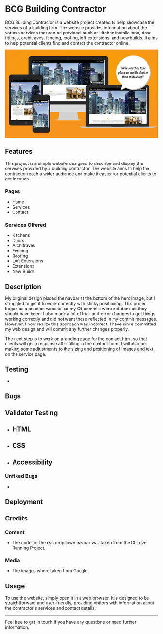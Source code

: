 # BCG Building Contractor

BCG Building Contractor is a website project created to help showcase the services of a building firm. The website provides information about the various services that can be provided, such as kitchen installations, door fittings, architraves, fencing, roofing, loft extensions, and new builds. It aims to help potential clients find and contact the contractor online.

![screenshot of index.html from i am responsive website displaying it in all sized devices](assets/media/responsive-index.webp)

## Features

This project is a simple website designed to describe and display the services provided by a building contractor. The website aims to help the contractor reach a wider audience and make it easier for potential clients to get in touch.

### Pages
- Home
- Services
- Contact

### Services Offered
- Kitchens
- Doors
- Architraves
- Fencing
- Roofing
- Loft Extensions
- Extensions
- New Builds

## Description

My original design placed the navbar at the bottom of the hero image, but I struggled to get it to work correctly with sticky positioning. This project began as a practice website, so my Git commits were not done as they should have been. I also made a lot of trial-and-error changes to get things working correctly and did not want these reflected in my commit messages. However, I now realize this approach was incorrect. I have since committed my web design and will commit any further changes properly.

The next step is to work on a landing page for the contact.html, so that clients will get a response after filling in the contact form. I will also be making some adjustments to the sizing and positioning of images and text on the service page.

## Testing

-

## Bugs

## Validator Testing

- HTML
  -   

- CSS 
  -

- Accessibility
  -

### Unfixed Bugs

-

## Deployment 

## Credits 

### Content

- The code for the css dropdown navbar was taken from the CI Love Running Project.

### Media 

- The images where taken from Google.

## Usage

To use the website, simply open it in a web browser. It is designed to be straightforward and user-friendly, providing visitors with information about the contractor's services and contact details.

---

Feel free to get in touch if you have any questions or need further information.
